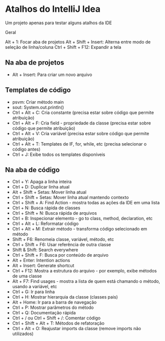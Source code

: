 # Atalhos do IntelliJ Idea
Um projeto apenas para testar alguns atalhos da IDE

Geral

Alt + 1: Focar aba de projetos
Alt + Shift + Insert: Alterna entre modo de seleção de linha/coluna
Ctrl + Shift + F12: Expandir a tela

## Na aba de projetos

* Alt + Insert: Para criar um novo arquivo

## Templates de código

* psvm: Criar método main
* sout: System.out.println()
* Ctrl + Alt + C: Cria constante (precisa estar sobre código que permite atribuição)
* Ctrl + Alt + F: Cria field - propriedade da classe (precisa estar sobre código que permite atribuição)
* Ctrl + Alt + V: Cria variável (precisa estar sobre código que permite atribuição)
* Ctrl + Alt + T: Templates de IF, for, while, etc (precisa selecionar o código antes)
* Ctrl + J: Exibe todos os templates disponíveis

## Na aba de código

* Ctrl + Y: Apaga a linha inteira
* Ctrl + D: Duplicar linha atual
* Alt + Shift + Setas: Mover linha atual
* Ctrl + Shift + Setas: Mover linha atual mantendo contexto
* Ctrl + Shift + A: Find Action - mostra todas as ações da IDE em uma lista
* Ctrl + N: Busca rápida de classes
* Ctrl + Shift + N: Busca rápida de arquivos
* Ctrl + B: Inspecionar elemento - go to class, method, declaration, etc
* Ctrl + Alt + L: Reformatar código
* Ctrl + Alt + M: Extrair método - transforma código selecionado em método
* Shift + F6: Renomeia classe, variável, método, etc
* Ctrl + Shift + F6: Usar referência de outra classe
* Shift & Shift: Search everywhere
* Ctrl + Shift + F: Busca por conteúdo de arquivo
* Alt + Enter: Intention actions
* Alt + Insert: Generate shortcut
* Ctrl + F12: Mostra a estrutura do arquivo - por exemplo, exibe métodos de uma classe
* Alt + F7: Find usages - mostra a lista de quem está chamando o método, usando a variável, etc
* Ctrl + G: Ir para linha
* Ctrl + H: Mostrar hierarquia da classe (classes pais)
* Alt + Home: Ir para a barra de navegação
* Ctrl + P: Mostrar parâmetros do método
* Ctrl + Q: Documentação rápida
* Ctrl + / ou Ctrl + Shift + /: Comentar código
* Ctrl + Shift + Alt + T: Métodos de refatoração
* Ctrl + Alt + O: Reajustar imports da classe (remove imports não utilizados)
